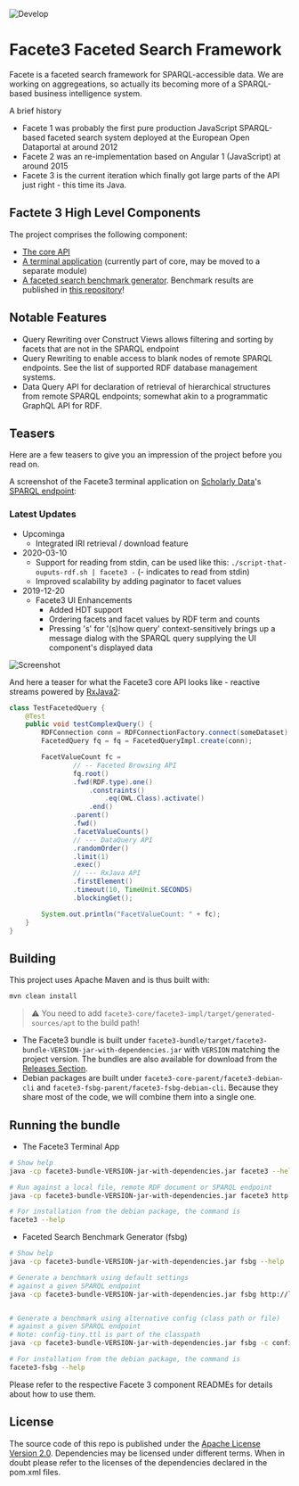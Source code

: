 ![Develop](https://github.com/hobbit-project/facete3/workflows/Develop/badge.svg?branch=develop)

# Facete3 Faceted Search Framework

Facete is a faceted search framework for SPARQL-accessible data. We are working on aggregeations, so actually its becoming more of a SPARQL-based business intelligence system.

A brief history
* Facete 1 was probably the first pure production JavaScript SPARQL-based faceted search system deployed at the European Open Dataportal at around 2012
* Facete 2 was an re-implementation based on Angular 1 (JavaScript) at around 2015
* Facete 3 is the current iteration which finally got large parts of the API just right - this time its Java.

## Factete 3 High Level Components

The project comprises the following component:

* [The core API](facete3-core-parent)
* [A terminal application](facete3-core-parent/facete3-cli) (currently part of core, may be moved to a separate module)
* [A faceted search benchmark generator](facete3-fsbg-parent). Benchmark results are published in [this repository](https://github.com/hobbit-project/facete3-fsbg-results)!


## Notable Features

* Query Rewriting over Construct Views allows filtering and sorting by facets that are not in the SPARQL endpoint
* Query Rewriting to enable access to blank nodes of remote SPARQL endpoints. See the list of supported RDF database management systems.
* Data Query API for declaration of retrieval of hierarchical structures from remote SPARQL endpoints; somewhat akin to a programmatic GraphQL API for RDF. 


## Teasers
Here are a few teasers to give you an impression of the project before you read on.

A screenshot of the Facete3 terminal application on [Scholarly Data](http://www.scholarlydata.org/)'s [SPARQL endpoint](http://www.scholarlydata.org/sparql/):


### Latest Updates

* Upcominga
  * Integrated IRI retrieval / download feature
* 2020-03-10
  * Support for reading from stdin, can be used like this: `./script-that-ouputs-rdf.sh | facete3 -` (- indicates to read from stdin)
  * Improved scalability by adding paginator to facet values
* 2019-12-20
  * Facete3 UI Enhancements
    * Added HDT support
    * Ordering facets and facet values by RDF term and counts
    * Pressing 's' for '(s)how query' context-sensitively brings up a message dialog with the SPARQL query supplying the UI component's displayed data



![Screenshot](doc/2019-09-25-Facete3-TerminalApp.png)

And here a teaser for what the Facete3 core API looks like - reactive streams powered by [RxJava2](https://github.com/ReactiveX/RxJava):

```java
class TestFacetedQuery {
    @Test
    public void testComplexQuery() {
        RDFConnection conn = RDFConnectionFactory.connect(someDataset);
        FacetedQuery fq = fq = FacetedQueryImpl.create(conn);

        FacetValueCount fc =
                // -- Faceted Browsing API
                fq.root()
                .fwd(RDF.type).one()
                    .constraints()
                        .eq(OWL.Class).activate()
                    .end()
                .parent()
                .fwd()
                .facetValueCounts()    
                // --- DataQuery API
                .randomOrder()
                .limit(1)
                .exec()
                // --- RxJava API
                .firstElement()
                .timeout(10, TimeUnit.SECONDS)
                .blockingGet();

        System.out.println("FacetValueCount: " + fc);
    }
}
```

## Building

This project uses Apache Maven and is thus built with:

```bash
mvn clean install
```

> :warning: You need to add `facete3-core/facete3-impl/target/generated-sources/apt` to the build path!


* The Facete3 bundle is built under `facete3-bundle/target/facete3-bundle-VERSION-jar-with-dependencies.jar` with `VERSION` matching the project version. The bundles are also available for download from the [Releases Section](https://github.com/hobbit-project/faceted-browsing-benchmark/releases).
* Debian packages are built under `facete3-core-parent/facete3-debian-cli` and `facete3-fsbg-parent/facete3-fsbg-debian-cli`. Because they share most of the code, we will combine them into a single one.



## Running the bundle


* The Facete3 Terminal App

```bash
# Show help
java -cp facete3-bundle-VERSION-jar-with-dependencies.jar facete3 --help

# Run against a local file, remote RDF document or SPARQL endpoint
java -cp facete3-bundle-VERSION-jar-with-dependencies.jar facete3 http://www.w3.org/1999/02/22-rdf-syntax-ns#

# For installation from the debian package, the command is
facete3 --help
```


* Faceted Search Benchmark Generator (fsbg)

```bash
# Show help
java -cp facete3-bundle-VERSION-jar-with-dependencies.jar fsbg --help

# Generate a benchmark using default settings
# against a given SPARQL endpoint
java -cp facete3-bundle-VERSION-jar-with-dependencies.jar fsbg http://localhost:8890/sparql


# Generate a benchmark using alternative config (class path or file)
# against a given SPARQL endpoint
# Note: config-tiny.ttl is part of the classpath
java -cp facete3-bundle-VERSION-jar-with-dependencies.jar fsbg -c config-tiny.ttl http://localhost:8890/sparql

# For installation from the debian package, the command is
facete3-fsbg --help
```

Please refer to the respective Facete 3 component READMEs for details about how to use them.


## License
The source code of this repo is published under the [Apache License Version 2.0](LICENSE).
Dependencies may be licensed under different terms. When in doubt please refer to the licenses of the dependencies declared in the pom.xml files.
